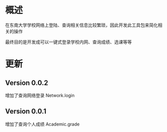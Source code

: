 # 概述

在东南大学学校网络上登陆、查询相关信息比较繁琐，因此开发此工具包来简化相关的操作

最终目的是开发成可以一键式登录学校内网、查询成绩、选课等等

# 更新

## Version 0.0.2

增加了查询网络登录 Network.login

## Version 0.0.1

增加了查询个人成绩 Academic.grade